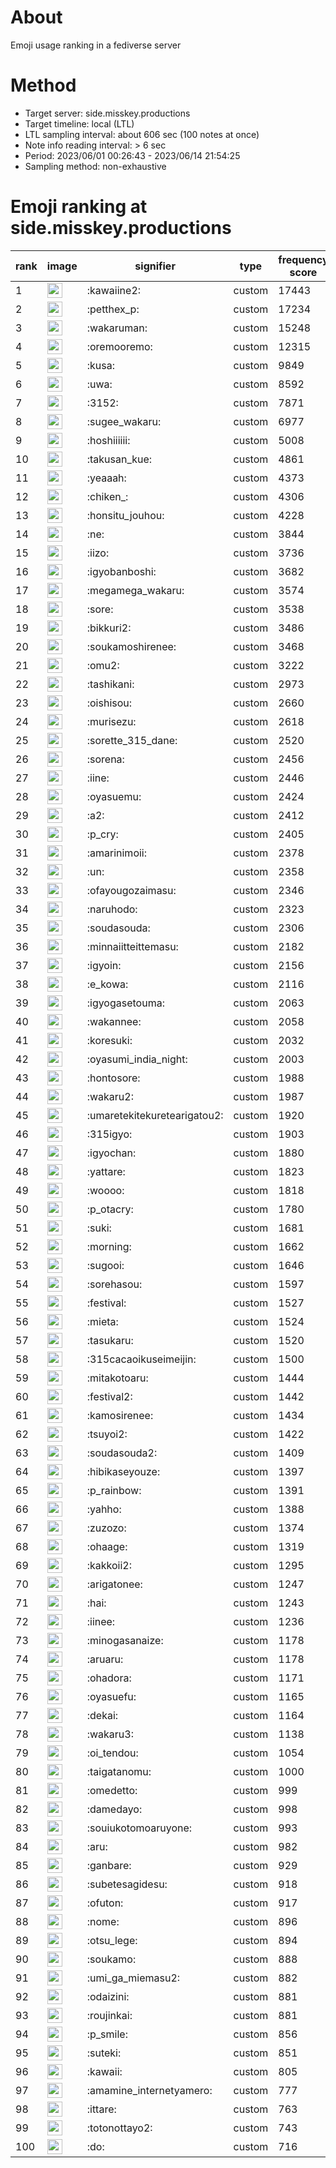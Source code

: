 # About
Emoji usage ranking in a fediverse server

# Method
- Target server: side.misskey.productions
- Target timeline: local (LTL)
- LTL sampling interval: about 606 sec (100 notes at once)
- Note info reading interval: > 6 sec
- Period: 2023/06/01 00:26:43 - 2023/06/14 21:54:25 
- Sampling method: non-exhaustive

# Emoji ranking at side.misskey.productions

|rank|image|signifier|type|frequency score|
|----|----|----|----|----|
|1|<img height="24" src="https://side.misskey.productions/emoji/kawaiine2.webp">|:kawaiine2:|custom|17443|
|2|<img height="24" src="https://side.misskey.productions/emoji/petthex_p.webp">|:petthex_p:|custom|17234|
|3|<img height="24" src="https://side.misskey.productions/emoji/wakaruman.webp">|:wakaruman:|custom|15248|
|4|<img height="24" src="https://side.misskey.productions/emoji/oremooremo.webp">|:oremooremo:|custom|12315|
|5|<img height="24" src="https://side.misskey.productions/emoji/kusa.webp">|:kusa:|custom|9849|
|6|<img height="24" src="https://side.misskey.productions/emoji/uwa.webp">|:uwa:|custom|8592|
|7|<img height="24" src="https://side.misskey.productions/emoji/3152.webp">|:3152:|custom|7871|
|8|<img height="24" src="https://side.misskey.productions/emoji/sugee_wakaru.webp">|:sugee_wakaru:|custom|6977|
|9|<img height="24" src="https://side.misskey.productions/emoji/hoshiiiiii.webp">|:hoshiiiiii:|custom|5008|
|10|<img height="24" src="https://side.misskey.productions/emoji/takusan_kue.webp">|:takusan_kue:|custom|4861|
|11|<img height="24" src="https://side.misskey.productions/emoji/yeaaah.webp">|:yeaaah:|custom|4373|
|12|<img height="24" src="https://side.misskey.productions/emoji/chiken_.webp">|:chiken_:|custom|4306|
|13|<img height="24" src="https://side.misskey.productions/emoji/honsitu_jouhou.webp">|:honsitu_jouhou:|custom|4228|
|14|<img height="24" src="https://side.misskey.productions/emoji/ne.webp">|:ne:|custom|3844|
|15|<img height="24" src="https://side.misskey.productions/emoji/iizo.webp">|:iizo:|custom|3736|
|16|<img height="24" src="https://side.misskey.productions/emoji/igyobanboshi.webp">|:igyobanboshi:|custom|3682|
|17|<img height="24" src="https://side.misskey.productions/emoji/megamega_wakaru.webp">|:megamega_wakaru:|custom|3574|
|18|<img height="24" src="https://side.misskey.productions/emoji/sore.webp">|:sore:|custom|3538|
|19|<img height="24" src="https://side.misskey.productions/emoji/bikkuri2.webp">|:bikkuri2:|custom|3486|
|20|<img height="24" src="https://side.misskey.productions/emoji/soukamoshirenee.webp">|:soukamoshirenee:|custom|3468|
|21|<img height="24" src="https://side.misskey.productions/emoji/omu2.webp">|:omu2:|custom|3222|
|22|<img height="24" src="https://side.misskey.productions/emoji/tashikani.webp">|:tashikani:|custom|2973|
|23|<img height="24" src="https://side.misskey.productions/emoji/oishisou.webp">|:oishisou:|custom|2660|
|24|<img height="24" src="https://side.misskey.productions/emoji/murisezu.webp">|:murisezu:|custom|2618|
|25|<img height="24" src="https://side.misskey.productions/emoji/sorette_315_dane.webp">|:sorette_315_dane:|custom|2520|
|26|<img height="24" src="https://side.misskey.productions/emoji/sorena.webp">|:sorena:|custom|2456|
|27|<img height="24" src="https://side.misskey.productions/emoji/iine.webp">|:iine:|custom|2446|
|28|<img height="24" src="https://side.misskey.productions/emoji/oyasuemu.webp">|:oyasuemu:|custom|2424|
|29|<img height="24" src="https://side.misskey.productions/emoji/a2.webp">|:a2:|custom|2412|
|30|<img height="24" src="https://side.misskey.productions/emoji/p_cry.webp">|:p_cry:|custom|2405|
|31|<img height="24" src="https://side.misskey.productions/emoji/amarinimoii.webp">|:amarinimoii:|custom|2378|
|32|<img height="24" src="https://side.misskey.productions/emoji/un.webp">|:un:|custom|2358|
|33|<img height="24" src="https://side.misskey.productions/emoji/ofayougozaimasu.webp">|:ofayougozaimasu:|custom|2346|
|34|<img height="24" src="https://side.misskey.productions/emoji/naruhodo.webp">|:naruhodo:|custom|2323|
|35|<img height="24" src="https://side.misskey.productions/emoji/soudasouda.webp">|:soudasouda:|custom|2306|
|36|<img height="24" src="https://side.misskey.productions/emoji/minnaiitteittemasu.webp">|:minnaiitteittemasu:|custom|2182|
|37|<img height="24" src="https://side.misskey.productions/emoji/igyoin.webp">|:igyoin:|custom|2156|
|38|<img height="24" src="https://side.misskey.productions/emoji/e_kowa.webp">|:e_kowa:|custom|2116|
|39|<img height="24" src="https://side.misskey.productions/emoji/igyogasetouma.webp">|:igyogasetouma:|custom|2063|
|40|<img height="24" src="https://side.misskey.productions/emoji/wakannee.webp">|:wakannee:|custom|2058|
|41|<img height="24" src="https://side.misskey.productions/emoji/koresuki.webp">|:koresuki:|custom|2032|
|42|<img height="24" src="https://side.misskey.productions/emoji/oyasumi_india_night.webp">|:oyasumi_india_night:|custom|2003|
|43|<img height="24" src="https://side.misskey.productions/emoji/hontosore.webp">|:hontosore:|custom|1988|
|44|<img height="24" src="https://side.misskey.productions/emoji/wakaru2.webp">|:wakaru2:|custom|1987|
|45|<img height="24" src="https://side.misskey.productions/emoji/umaretekitekuretearigatou2.webp">|:umaretekitekuretearigatou2:|custom|1920|
|46|<img height="24" src="https://side.misskey.productions/emoji/315igyo.webp">|:315igyo:|custom|1903|
|47|<img height="24" src="https://side.misskey.productions/emoji/igyochan.webp">|:igyochan:|custom|1880|
|48|<img height="24" src="https://side.misskey.productions/emoji/yattare.webp">|:yattare:|custom|1823|
|49|<img height="24" src="https://side.misskey.productions/emoji/woooo.webp">|:woooo:|custom|1818|
|50|<img height="24" src="https://side.misskey.productions/emoji/p_otacry.webp">|:p_otacry:|custom|1780|
|51|<img height="24" src="https://side.misskey.productions/emoji/suki.webp">|:suki:|custom|1681|
|52|<img height="24" src="https://side.misskey.productions/emoji/morning.webp">|:morning:|custom|1662|
|53|<img height="24" src="https://side.misskey.productions/emoji/sugooi.webp">|:sugooi:|custom|1646|
|54|<img height="24" src="https://side.misskey.productions/emoji/sorehasou.webp">|:sorehasou:|custom|1597|
|55|<img height="24" src="https://side.misskey.productions/emoji/festival.webp">|:festival:|custom|1527|
|56|<img height="24" src="https://side.misskey.productions/emoji/mieta.webp">|:mieta:|custom|1524|
|57|<img height="24" src="https://side.misskey.productions/emoji/tasukaru.webp">|:tasukaru:|custom|1520|
|58|<img height="24" src="https://side.misskey.productions/emoji/315cacaoikuseimeijin.webp">|:315cacaoikuseimeijin:|custom|1500|
|59|<img height="24" src="https://side.misskey.productions/emoji/mitakotoaru.webp">|:mitakotoaru:|custom|1444|
|60|<img height="24" src="https://side.misskey.productions/emoji/festival2.webp">|:festival2:|custom|1442|
|61|<img height="24" src="https://side.misskey.productions/emoji/kamosirenee.webp">|:kamosirenee:|custom|1434|
|62|<img height="24" src="https://side.misskey.productions/emoji/tsuyoi2.webp">|:tsuyoi2:|custom|1422|
|63|<img height="24" src="https://side.misskey.productions/emoji/soudasouda2.webp">|:soudasouda2:|custom|1409|
|64|<img height="24" src="https://side.misskey.productions/emoji/hibikaseyouze.webp">|:hibikaseyouze:|custom|1397|
|65|<img height="24" src="https://side.misskey.productions/emoji/p_rainbow.webp">|:p_rainbow:|custom|1391|
|66|<img height="24" src="https://side.misskey.productions/emoji/yahho.webp">|:yahho:|custom|1388|
|67|<img height="24" src="https://side.misskey.productions/emoji/zuzozo.webp">|:zuzozo:|custom|1374|
|68|<img height="24" src="https://side.misskey.productions/emoji/ohaage.webp">|:ohaage:|custom|1319|
|69|<img height="24" src="https://side.misskey.productions/emoji/kakkoii2.webp">|:kakkoii2:|custom|1295|
|70|<img height="24" src="https://side.misskey.productions/emoji/arigatonee.webp">|:arigatonee:|custom|1247|
|71|<img height="24" src="https://side.misskey.productions/emoji/hai.webp">|:hai:|custom|1243|
|72|<img height="24" src="https://side.misskey.productions/emoji/iinee.webp">|:iinee:|custom|1236|
|73|<img height="24" src="https://side.misskey.productions/emoji/minogasanaize.webp">|:minogasanaize:|custom|1178|
|74|<img height="24" src="https://side.misskey.productions/emoji/aruaru.webp">|:aruaru:|custom|1178|
|75|<img height="24" src="https://side.misskey.productions/emoji/ohadora.webp">|:ohadora:|custom|1171|
|76|<img height="24" src="https://side.misskey.productions/emoji/oyasuefu.webp">|:oyasuefu:|custom|1165|
|77|<img height="24" src="https://side.misskey.productions/emoji/dekai.webp">|:dekai:|custom|1164|
|78|<img height="24" src="https://side.misskey.productions/emoji/wakaru3.webp">|:wakaru3:|custom|1138|
|79|<img height="24" src="https://side.misskey.productions/emoji/oi_tendou.webp">|:oi_tendou:|custom|1054|
|80|<img height="24" src="https://side.misskey.productions/emoji/taigatanomu.webp">|:taigatanomu:|custom|1000|
|81|<img height="24" src="https://side.misskey.productions/emoji/omedetto.webp">|:omedetto:|custom|999|
|82|<img height="24" src="https://side.misskey.productions/emoji/damedayo.webp">|:damedayo:|custom|998|
|83|<img height="24" src="https://side.misskey.productions/emoji/souiukotomoaruyone.webp">|:souiukotomoaruyone:|custom|993|
|84|<img height="24" src="https://side.misskey.productions/emoji/aru.webp">|:aru:|custom|982|
|85|<img height="24" src="https://side.misskey.productions/emoji/ganbare.webp">|:ganbare:|custom|929|
|86|<img height="24" src="https://side.misskey.productions/emoji/subetesagidesu.webp">|:subetesagidesu:|custom|918|
|87|<img height="24" src="https://side.misskey.productions/emoji/ofuton.webp">|:ofuton:|custom|917|
|88|<img height="24" src="https://side.misskey.productions/emoji/nome.webp">|:nome:|custom|896|
|89|<img height="24" src="https://side.misskey.productions/emoji/otsu_lege.webp">|:otsu_lege:|custom|894|
|90|<img height="24" src="https://side.misskey.productions/emoji/soukamo.webp">|:soukamo:|custom|888|
|91|<img height="24" src="https://side.misskey.productions/emoji/umi_ga_miemasu2.webp">|:umi_ga_miemasu2:|custom|882|
|92|<img height="24" src="https://side.misskey.productions/emoji/odaizini.webp">|:odaizini:|custom|881|
|93|<img height="24" src="https://side.misskey.productions/emoji/roujinkai.webp">|:roujinkai:|custom|881|
|94|<img height="24" src="https://side.misskey.productions/emoji/p_smile.webp">|:p_smile:|custom|856|
|95|<img height="24" src="https://side.misskey.productions/emoji/suteki.webp">|:suteki:|custom|851|
|96|<img height="24" src="https://side.misskey.productions/emoji/kawaii.webp">|:kawaii:|custom|805|
|97|<img height="24" src="https://side.misskey.productions/emoji/amamine_internetyamero.webp">|:amamine_internetyamero:|custom|777|
|98|<img height="24" src="https://side.misskey.productions/emoji/ittare.webp">|:ittare:|custom|763|
|99|<img height="24" src="https://side.misskey.productions/emoji/totonottayo2.webp">|:totonottayo2:|custom|743|
|100|<img height="24" src="https://side.misskey.productions/emoji/do.webp">|:do:|custom|716|
